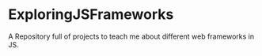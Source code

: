 # ExploringJSFrameworks
A Repository full of projects to teach me about different web frameworks in JS.
